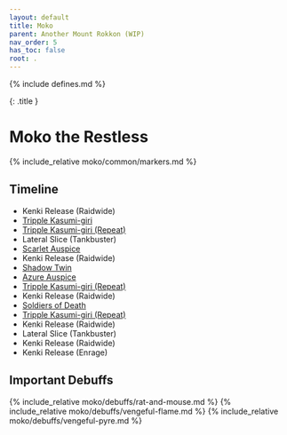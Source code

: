 ```yaml
---
layout: default
title: Moko
parent: Another Mount Rokkon (WIP)
nav_order: 5
has_toc: false
root: .
---
```


{% include defines.md %}

{: .title }
# Moko the Restless

{% include_relative moko/common/markers.md %}

## Timeline

* Kenki Release (Raidwide)
* [Tripple Kasumi-giri](./kasumi-giri/)
* [Tripple Kasumi-giri (Repeat)](./kasumi-giri/)
* Lateral Slice (Tankbuster)
* [Scarlet Auspice](./scarlet-auspice/)
* Kenki Release (Raidwide)
* [Shadow Twin](./shadow-twin/)
* [Azure Auspice](./azure-auspice/)
* [Tripple Kasumi-giri (Repeat)](./kasumi-giri/)
* Kenki Release (Raidwide)
* [Soldiers of Death](./soldiers-of-death/)
* [Tripple Kasumi-giri (Repeat)](./kasumi-giri/)
* Kenki Release (Raidwide)
* Lateral Slice (Tankbuster)
* Kenki Release (Raidwide)
* Kenki Release (Enrage)

## Important Debuffs

<div class="debuffs" markdown="1">
{% include_relative moko/debuffs/rat-and-mouse.md %}
{% include_relative moko/debuffs/vengeful-flame.md %}
{% include_relative moko/debuffs/vengeful-pyre.md %}
</div>
